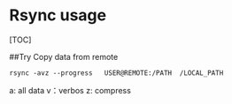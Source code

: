 # Rsync usage
[TOC]


##Try
Copy data from remote
```
rsync -avz --progress   USER@REMOTE:/PATH  /LOCAL_PATH
```
a: all data
v：verbos
z: compress




